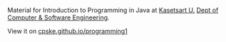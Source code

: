 Material for Introduction to Programming in Java at [Kasetsart U.](https://www.ku.ac.th/web2012/) [Dept of Computer & Software Engineering](http://cpe.ku.ac.th). 

View it on [cpske.github.io/programming1](https://cpske.github.io/programming1)


